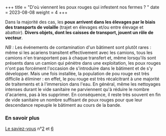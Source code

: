 +++
title = "D'où viennent les poux rouges qui infestent nos fermes ? "
date = 2023-08-08
weight = 4
+++


Dans la majorité des cas, les **poux arrivent dans les élevages par le biais des transports de volaille** (trajet en élevages et/ou entre élevage et abattoir). **Divers objets, dont les caisses de transport, jouent un rôle de vecteur**.

*NB :* Les événements de contamination d'un bâtiment sont plutôt rares : même si les acariens transitent effectivement avec les camions, tous les camions n'en transportent pas à chaque transfert et, même lorsqu'ils sont présents dans un camion qui pénètre dans une exploitation, les poux rouges n'ont pas forcément l'occasion de s'introduire dans le bâtiment et de s'y développer. Mais une fois installée, la population de pou rouge est très difficile à éliminer : en effet, le pou rouge est très récalcitrant à une majorité de traitements et à l'immersion dans l'eau. En général, même les nettoyages intenses durant le vide sanitaire ne parviennent qu'à réduire le nombre d'acariens, pas à les supprimer. En conséquence, il reste très souvent en fin de vide sanitaire un nombre suffisant de poux rouges pour que leur descendance repeuple le bâtiment au cours de la bande.

### En savoir plus 

[Le saviez-vous](https://pourougepoule.fr/connaissance) n°[2](https://pourougepoule.fr/connaissance#slide_idr-2) et [6](https://pourougepoule.fr/connaissance#slide_idr-6)